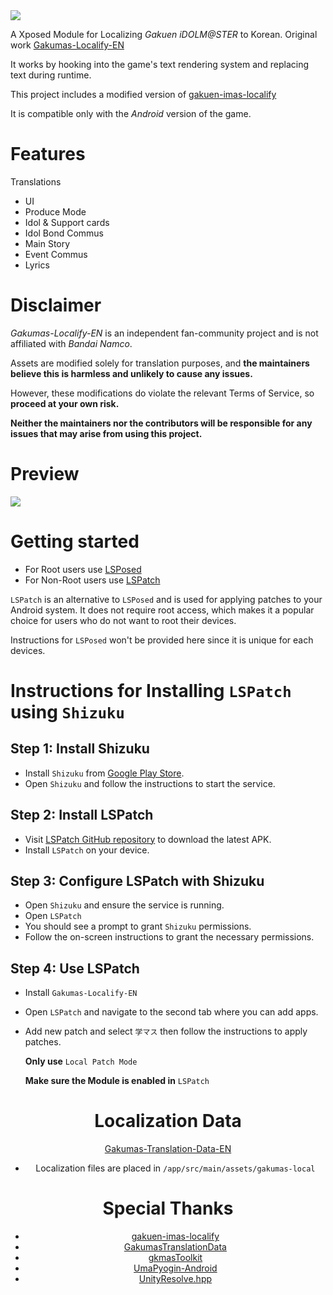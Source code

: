 <img align="center" src=/docs/logo.png>

A Xposed Module for Localizing *Gakuen iDOLM@STER* to Korean.
Original work [Gakumas-Localify-EN](https://github.com/NatsumeLS/Gakumas-Localify-EN)

It works by hooking into the game's text rendering system and replacing text during runtime.

This project includes a modified version of [gakuen-imas-localify](https://github.com/chinosk6/gakuen-imas-localify)

It is compatible only with the *Android* version of the game.

# Features

Translations
- UI
- Produce Mode
- Idol & Support cards
- Idol Bond Commus
- Main Story
- Event Commus
- Lyrics

# Disclaimer
*Gakumas-Localify-EN* is an independent fan-community project and is not affiliated with *Bandai Namco*.

Assets are modified solely for translation purposes, and **the maintainers believe this is harmless and unlikely to cause any issues.**

However, these modifications do violate the relevant Terms of Service, so **proceed at your own risk.**

**Neither the maintainers nor the contributors will be responsible for any issues that may arise from using this project.**

# Preview

<img src=/docs/preview.png>

</div>

<!--

<div align="center">

# Video Preview

</div>
-->

# Getting started

- For Root users use [LSPosed](https://github.com/LSPosed/LSPosed)
- For Non-Root users use [LSPatch](https://github.com/LSPosed/LSPatch)

`LSPatch` is an alternative to `LSPosed` and is used for applying patches to your Android system. It does not require root access, which makes it a popular choice for users who do not want to root their devices.

Instructions for `LSPosed` won't be provided here since it is unique for each devices.

# Instructions for Installing `LSPatch` using `Shizuku`

## Step 1: Install Shizuku
   - Install `Shizuku` from [Google Play Store](https://play.google.com/store/apps/details?id=moe.shizuku.privileged.api).
   - Open `Shizuku` and follow the instructions to start the service.

## Step 2: Install LSPatch
   - Visit [LSPatch GitHub repository](https://github.com/LSPosed/LSPatch/releases/latest) to download the latest APK.
   - Install `LSPatch` on your device.

## Step 3: Configure LSPatch with Shizuku
   - Open `Shizuku` and ensure the service is running.
   - Open `LSPatch`
   - You should see a prompt to grant `Shizuku` permissions.
   - Follow the on-screen instructions to grant the necessary permissions.

## Step 4: Use LSPatch
   - Install `Gakumas-Localify-EN`
   - Open `LSPatch` and navigate to the second tab where you can add apps.
   - Add new patch and select `学マス` then follow the instructions to apply patches.

     **Only use** `Local Patch Mode`

     **Make sure the Module is enabled in** `LSPatch`

<div align="center">

# Localization Data

[Gakumas-Translation-Data-EN](https://github.com/NatsumeLS/Gakumas-Translation-Data-EN)

- Localization files are placed in `/app/src/main/assets/gakumas-local`

# Special Thanks

- [gakuen-imas-localify](https://github.com/chinosk6/gakuen-imas-localify)
- [GakumasTranslationData](https://github.com/chinosk6/GakumasTranslationData)
- [gkmasToolkit](https://github.com/kishidanatsumi/gkmasToolkit)
- [UmaPyogin-Android](https://github.com/akemimadoka/UmaPyogin-Android)
- [UnityResolve.hpp](https://github.com/issuimo/UnityResolve.hpp)
